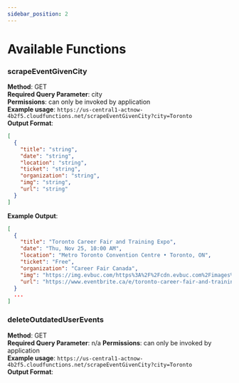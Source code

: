 ```yaml
---
sidebar_position: 2
---
```


# Available Functions

### scrapeEventGivenCity

**Method**: GET  
**Required Query Parameter**: city  
**Permissions**: can only be invoked by application  
**Example usage**: `https://us-central1-actnow-4b2f5.cloudfunctions.net/scrapeEventGivenCity?city=Toronto`  
**Output Format**:

```json
[
  {
    "title": "string",
    "date": "string",
    "location": "string",
    "ticket": "string",
    "organization": "string",
    "img": "string",
    "url": "string"
  }
]
```

**Example Output**:

```json
[
  {
    "title": "Toronto Career Fair and Training Expo",
    "date": "Thu, Nov 25, 10:00 AM",
    "location": "Metro Toronto Convention Centre • Toronto, ON",
    "ticket": "Free",
    "organization": "Career Fair Canada",
    "img": "https://img.evbuc.com/https%3A%2F%2Fcdn.evbuc.com%2Fimages%2F141853097%2F310079302852%2F1%2Foriginal.20200102-204940?w=512&auto=format%2Ccompress&q=75&sharp=10&rect=0%2C30%2C1250%2C625&s=69210e2290152c54285bbcb2c1606019",
    "url": "https://www.eventbrite.ca/e/toronto-career-fair-and-training-expo-tickets-163655099809?aff=ebdssbdestsearch"
  }
  ...
]
```

### deleteOutdatedUserEvents

**Method**: GET  
**Required Query Parameter**: n/a
**Permissions**: can only be invoked by application  
**Example usage**: `https://us-central1-actnow-4b2f5.cloudfunctions.net/scrapeEventGivenCity?city=Toronto`  
**Output Format**:
